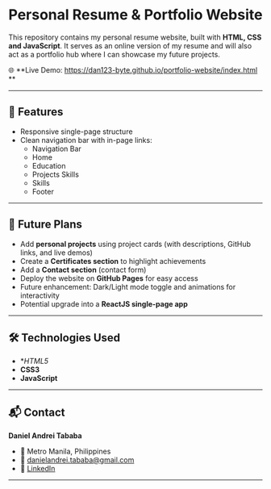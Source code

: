 # Personal Resume & Portfolio Website

This repository contains my personal resume website, built with **HTML, CSS and JavaScript**.
It serves as an online version of my resume and will also act as a portfolio hub where I can showcase my future projects.

🌐 **Live Demo: https://dan123-byte.github.io/portfolio-website/index.html **

---

## 📌 Features
- Responsive single-page structure
- Clean navigation bar with in-page links:
  - Navigation Bar
  - Home
  - Education
  - Projects Skills
  - Skills
  - Footer

---

## 🚀 Future Plans
- Add **personal projects** using project cards (with descriptions, GitHub links, and live demos)
- Create a **Certificates section** to highlight achievements
- Add a **Contact section** (contact form)
- Deploy the website on **GitHub Pages** for easy access
- Future enhancement: Dark/Light mode toggle and animations for interactivity
- Potential upgrade into a **ReactJS single-page app**

---

## 🛠️ Technologies Used
- **HTML5*
- **CSS3**
- **JavaScript**
---

## 📬 Contact
**Daniel Andrei Tababa**
- 📍 Metro Manila, Philippines
- 📧 [danielandrei.tababa@gmail.com](mailto:danielandrei.tababa@gmail.com)
- 🔗 [LinkedIn](https://www.linkedin.com/in/daniel-andrei-tababa)
---
